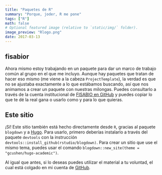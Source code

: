 ```yaml
---
title: "Paquetes de R"
summary: "Porque, joder, R me pone"
tags: ["R"]
math: false
# Optional featured image (relative to `static/img/` folder).
image_preview: "Rlogo.png"
date: 2017-03-13
---
```



## fisabior

Ahora mismo estoy trabajando en un paquete para dar un marco de trabajo común al grupo en el que me incluyo. Aunque hay paquetes que tratan de hacer eso mismo (me viene a la cabeza `ProjectTemplate`), la verdad es que no se ajustaba exactamente a lo que estábamos buscando, así que nos animamos a crear un paquete con nuestras milongas. Puedes consultarlo a través de la cuenta institucional de [FISABIO en GitHub](https://github.com/fisabio/) y puedes copiar lo que te dé la real gana o usarlo como y para lo que quieras.


## Este sitio

¡Sí! Este sitio también está hecho directamente desde `R`, gracias al paquete `blogdown` y a [Hugo](https://gohugo.io/overview/introduction/). Para usarlo, primero deberías instalarlo a través del paquete `devtools` con la instrucción `devtools::install_github(rstudio/blogdown)`. Para crear un sitio que use el mismo tema, puedes usar el comando `blogdown::new_site(theme = "gcushen/hugo-academic")`.

Al igual que antes, si lo deseas puedes utilizar el material a tu voluntad, el cual está colgado en mi cuenta de [GitHub](https://github.com/carlosvergara/carlosvergara.github.io).
